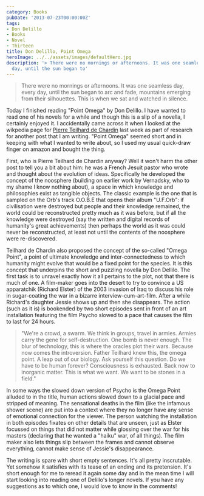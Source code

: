 ```yaml
---
category: Books
pubDate: '2013-07-23T00:00:00Z'
tags:
- Don Delillo
- Books
- Novel
- Thirteen
title: Don Delillo, Point Omega
heroImage: ../../assets/images/defaultHero.jpg
description: '> There were no mornings or afternoons. It was one seamless day, every
  day, until the sun began to'
---
```

> There were no mornings or afternoons. It was one seamless day, every day, until the sun began to arc and fade, mountains emerging from their silhouettes. This is when we sat and watched in silence.

Today I finished reading "Point Omega" by Don Delillo. I have wanted to read one of his novels for a while and though this is a slip of a novella, I certainly enjoyed it. I accidentally came across it when I looked at the wikpedia page for [Pierre Teilhard de Chardin](http://en.wikipedia.org/wiki/Teilhard_de_Chardin) last week as part of research for another post that I am writing. "Point Omega" seemed short and in keeping with what I wanted to write about, so I used my usual quick-draw finger on amazon and bought the thing.

First, who is Pierre Teilhard de Chardin anyway? Well it won't harm the other post to tell you a bit about him: he was a French Jesuit pastor who wrote and thought about the evolution of ideas. Specifically he developed the concept of the noosphere (building on earlier work by Vernadsky, who to my shame I know nothing about), a space in which knowledge and philosophies exist as tangible objects. The classic example is the one that is sampled on the Orb's track O.O.B.E that opens their album "U.F.Orb": if civilisation were destroyed but people and their knowledge remained, the world could be reconstructed pretty much as it was before, but if all the knowledge were destroyed (say the written and digital records of humanity's great achievements) then perhaps the world as it was could never be reconstructed, at least not until the contents of the noosphere were re-discovered.

Teilhard de Chardin also proposed the concept of the so-called "Omega Point", a point of ultimate knowledge and inter-connectedness to which humanity might evolve that would be a fixed point for the species. It is this concept that underpins the short and puzzling novella by Don Dellilo. The first task is to unravel exactly how it all pertains to the plot, not that there is much of one. A film-maker goes into the desert to try to convince a US apparatchik (Richard Elster) of the 2003 invasion of Iraq to discuss his role in sugar-coating the war in a bizarre interview-cum-art-film. After a while Richard's daughter Jessie shows up and then she disappears. The action (such as it is) is bookended by two short episodes sent in front of an art installation featuring the film Psycho slowed to a pace that causes the film to last for 24 hours.

> "We're a crowd, a swarm. We think in groups, travel in armies. Armies carry the gene for self-destruction. One bomb is never enough. The blur of technology, this is where the oracles plot their wars. Because now comes the introversion. Father Teilhard knew this, the omega point. A leap out of our biology. Ask yourself this question. Do we have to be human forever? Consciousness is exhausted. Back now to inorganic matter. This is what we want. We want to be stones in a field."

In some ways the slowed down version of Psycho is the Omega Point alluded to in the title, human actions slowed down to a glacial pace and stripped of meaning. The sensational deaths in the film (like the infamous shower scene) are put into a context where they no longer have any sense of emotional connection for the viewer. The person watching the installation in both episodes fixates on other details that are unseen, just as Elster focussed on things that did not matter while glossing over the war for his masters (declaring that he wanted a "haiku" war, of all things). The film maker also lets things slip between the frames and cannot observe everything, cannot make sense of Jessie's disappearance.

The writing is spare with short empty sentences. It's all pretty inscrutable. Yet somehow it satisfies with its tease of an ending and its pretension. It's short enough for me to reread it again some day and in the mean time I will start looking into reading one of Delillo's longer novels. If you have any suggestions as to which one, I would love to know in the comments!